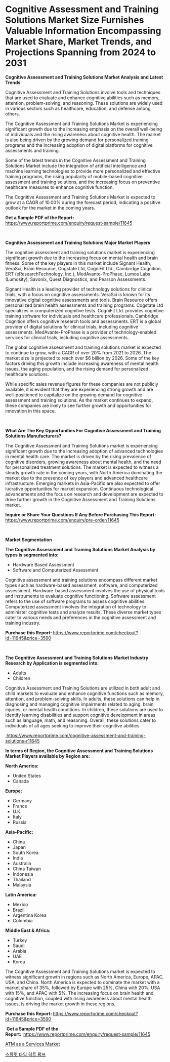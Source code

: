 <p><h1>Cognitive Assessment and Training Solutions Market Size Furnishes Valuable Information Encompassing Market Share, Market Trends, and Projections Spanning from 2024 to 2031</h1></p><p><strong>Cognitive Assessment and Training Solutions Market Analysis and Latest Trends</strong></p>
<p><p>Cognitive Assessment and Training Solutions involve tools and techniques that are used to evaluate and enhance cognitive abilities such as memory, attention, problem-solving, and reasoning. These solutions are widely used in various sectors such as healthcare, education, and defense among others.</p><p>The Cognitive Assessment and Training Solutions Market is experiencing significant growth due to the increasing emphasis on the overall well-being of individuals and the rising awareness about cognitive health. The market is also being driven by the growing demand for personalized training programs and the increasing adoption of digital platforms for cognitive assessments and training.</p><p>Some of the latest trends in the Cognitive Assessment and Training Solutions Market include the integration of artificial intelligence and machine learning technologies to provide more personalized and effective training programs, the rising popularity of mobile-based cognitive assessment and training solutions, and the increasing focus on preventive healthcare measures to enhance cognitive function.</p><p>The Cognitive Assessment and Training Solutions Market is expected to grow at a CAGR of 10.00% during the forecast period, indicating a positive outlook for the market in the coming years.</p></p>
<p><strong>Get a Sample PDF of the Report:&nbsp;</strong> <a href="https://www.reportprime.com/enquiry/request-sample/11645">https://www.reportprime.com/enquiry/request-sample/11645</a></p>
<p>&nbsp;</p>
<p><strong>Cognitive Assessment and Training Solutions Major Market Players</strong></p>
<p><p>The cognitive assessment and training solutions market is experiencing significant growth due to the increasing focus on mental health and brain fitness. Some of the key players in this market include Signant Health, VeraSci, Brain Resource, Cogstate Ltd, CogniFit Ltd., Cambridge Cognition, ERT (eResearchTechnology, Inc.), MedAvante-ProPhase, Lumos Labs (Lumosity), Savonix, Quest Diagnostics, and Pearson Assessments.</p><p>Signant Health is a leading provider of technology solutions for clinical trials, with a focus on cognitive assessments. VeraSci is known for its innovative digital cognitive assessments and tools. Brain Resource offers personalized brain health assessments and training programs. Cogstate Ltd specializes in computerized cognitive tests. CogniFit Ltd. provides cognitive training software for individuals and healthcare professionals. Cambridge Cognition offers cognitive research tools and assessments. ERT is a global provider of digital solutions for clinical trials, including cognitive assessments. MedAvante-ProPhase is a provider of technology-enabled services for clinical trials, including cognitive assessments.</p><p>The global cognitive assessment and training solutions market is expected to continue to grow, with a CAGR of over 20% from 2021 to 2026. The market size is projected to reach over $6 billion by 2026. Some of the key factors driving this growth include increasing awareness of mental health issues, the aging population, and the rising demand for personalized healthcare solutions.</p><p>While specific sales revenue figures for these companies are not publicly available, it is evident that they are experiencing strong growth and are well-positioned to capitalize on the growing demand for cognitive assessment and training solutions. As the market continues to expand, these companies are likely to see further growth and opportunities for innovation in this space.</p></p>
<p>&nbsp;</p>
<p><strong>What Are The Key Opportunities For Cognitive Assessment and Training Solutions Manufacturers?</strong></p>
<p><p>The Cognitive Assessment and Training Solutions market is experiencing significant growth due to the increasing adoption of advanced technologies in mental health care. The market is driven by the rising prevalence of cognitive disorders, growing awareness about mental health, and the need for personalized treatment solutions. The market is expected to witness a steady growth rate in the coming years, with North America dominating the market due to the presence of key players and advanced healthcare infrastructure. Emerging markets in Asia-Pacific are also expected to offer lucrative opportunities for market expansion. Continuous technological advancements and the focus on research and development are expected to drive further growth in the Cognitive Assessment and Training Solutions market.</p></p>
<p><strong>Inquire or Share Your Questions If Any Before Purchasing This Report:</strong> <a href="https://www.reportprime.com/enquiry/pre-order/11645">https://www.reportprime.com/enquiry/pre-order/11645</a></p>
<p>&nbsp;</p>
<p><strong>Market Segmentation</strong></p>
<p><strong>The Cognitive Assessment and Training Solutions Market Analysis by types is segmented into:</strong></p>
<p><ul><li>Hardware Based Assessment</li><li>Software and Computerized Assessment</li></ul></p>
<p><p>Cognitive assessment and training solutions encompass different market types such as hardware-based assessment, software, and computerized assessment. Hardware-based assessment involves the use of physical tools and instruments to evaluate cognitive functioning. Software assessment refers to the use of software programs to assess cognitive abilities. Computerized assessment involves the integration of technology to administer cognitive tests and analyze results. These diverse market types cater to various needs and preferences in the cognitive assessment and training industry.</p></p>
<p><strong>Purchase this Report:&nbsp;</strong><a href="https://www.reportprime.com/checkout?id=11645&price=3590">https://www.reportprime.com/checkout?id=11645&price=3590</a></p>
<p>&nbsp;</p>
<p><strong>The Cognitive Assessment and Training Solutions Market Industry Research by Application is segmented into:</strong></p>
<p><ul><li>Adults</li><li>Children</li></ul></p>
<p><p>Cognitive Assessment and Training Solutions are utilized in both adult and child markets to evaluate and enhance cognitive functions such as memory, attention, and problem-solving skills. In adults, these solutions can help in diagnosing and managing cognitive impairments related to aging, brain injuries, or mental health conditions. In children, these solutions are used to identify learning disabilities and support cognitive development in areas such as language, math, and reasoning. Overall, these solutions cater to individuals of all ages seeking to improve their cognitive abilities.</p></p>
<p><a href="https://www.reportprime.com/cognitive-assessment-and-training-solutions-r11645">&nbsp;https://www.reportprime.com/cognitive-assessment-and-training-solutions-r11645</a></p>
<p><strong>In terms of Region, the Cognitive Assessment and Training Solutions Market Players available by Region are:</strong></p>
<p>
    <p> <strong> North America: </strong>
        <ul>
            <li>United States</li>
            <li>Canada</li>
        </ul>
        </p> 
    <p> <strong> Europe: </strong>
        <ul>
            <li>Germany</li>
            <li>France</li>
            <li>U.K.</li>
            <li>Italy</li>
            <li>Russia</li>
        </ul>
        </p> 
    <p> <strong> Asia-Pacific: </strong>
        <ul>
            <li>China</li>
            <li>Japan</li>
            <li>South Korea</li>
            <li>India</li>
            <li>Australia</li>
            <li>China Taiwan</li>
            <li>Indonesia</li>
            <li>Thailand</li>
            <li>Malaysia</li>
        </ul>
        </p> 
    <p> <strong> Latin America: </strong>
        <ul>
            <li>Mexico</li>
            <li>Brazil</li>
            <li>Argentina Korea</li>
            <li>Colombia</li>
        </ul>
        </p> 
    <p> <strong> Middle East & Africa: </strong>
        <ul>
            <li>Turkey</li>
            <li>Saudi</li>
            <li>Arabia</li>
            <li>UAE</li>
            <li>Korea</li>
        </ul>
    </p>
    </p>
<p><p>The Cognitive Assessment and Training Solutions market is expected to witness significant growth in regions such as North America, Europe, APAC, USA, and China. North America is expected to dominate the market with a market share of 35%, followed by Europe with 25%, China with 20%, USA with 15%, and APAC with 5%. The increasing focus on brain health and cognitive function, coupled with rising awareness about mental health issues, is driving the market growth in these regions.</p></p>
<p><strong>Purchase this Report: </strong><a href="https://www.reportprime.com/checkout?id=11645&price=3590">https://www.reportprime.com/checkout?id=11645&price=3590</a></p>
<p>&nbsp;<strong>Get a Sample PDF of the Report:&nbsp;&nbsp;</strong><a href="https://www.reportprime.com/enquiry/request-sample/11645">https://www.reportprime.com/enquiry/request-sample/11645</a></p>
<p><strong></strong></p>
<p><p><a href="https://github.com/WillieWoodard/Market-Research-Report-List-4/blob/main/atm-as-a-services-market.md">ATM as a Services Market</a></p><p><a href="https://github.com/plelbej847484502/Market-Research-Report-List-1/blob/main/685407624474.md">스플릿 타입 히트 펌프</a></p></p>